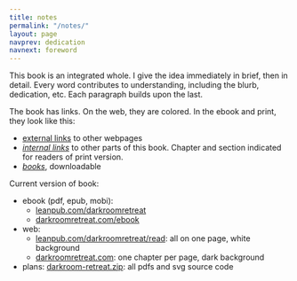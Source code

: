 ```yaml
---
title: notes
permalink: "/notes/"
layout: page
navprev: dedication
navnext: foreword
---
```


This book is an integrated whole. I give the idea immediately in brief, then in detail. Every word contributes to understanding, including the blurb, dedication, etc. Each paragraph builds upon the last.

The book has links. On the web, they are colored. In the ebook and print, they look like this:

- <u>external links</u> to other webpages
- <u><em>internal links</em></u> to other parts of this book. Chapter and section indicated for readers of print version.
- <u><em>books</em></u>, downloadable 

Current version of book:

- ebook (pdf, epub, mobi):
    - [leanpub.com/darkroomretreat](http://leanpub.com/darkroomretreat)
    - [darkroomretreat.com/ebook](/ebook)
- web:
    - [leanpub.com/darkroomretreat/read](http://leanpub.com/darkroomretreat/read): all on one page, white background
    - [darkroomretreat.com](http://darkroomretreat.com): one chapter per page, dark background
- plans: [darkroom-retreat.zip](/darkroom-retreat.zip/ ): all pdfs and svg source code


